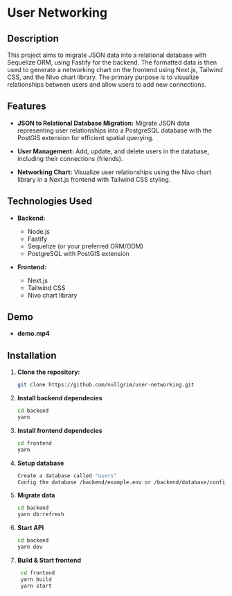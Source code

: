 # User Networking

## Description

This project aims to migrate JSON data into a relational database with Sequelize ORM, using Fastify for the backend. The formatted data is then used to generate a networking chart on the frontend using Next.js, Tailwind CSS, and the Nivo chart library. The primary purpose is to visualize relationships between users and allow users to add new connections.

## Features

- **JSON to Relational Database Migration:** Migrate JSON data representing user relationships into a PostgreSQL database with the PostGIS extension for efficient spatial querying.

- **User Management:** Add, update, and delete users in the database, including their connections (friends).

- **Networking Chart:** Visualize user relationships using the Nivo chart library in a Next.js frontend with Tailwind CSS styling.

## Technologies Used

- **Backend:**

  - Node.js
  - Fastify
  - Sequelize (or your preferred ORM/ODM)
  - PostgreSQL with PostGIS extension

- **Frontend:**

  - Next.js
  - Tailwind CSS
  - Nivo chart library

## Demo

- **demo.mp4**

## Installation

1. **Clone the repository:**

   ```bash
   git clone https://github.com/nullgrim/user-networking.git

   ```

2. **Install backend dependecies**

   ```bash
   cd backend
   yarn
   ```

3. **Install frontend dependecies**

   ```bash
   cd frontend
   yarn
   ```

4. **Setup database**

   ```bash
   Create a database called "users"
   Config the database /backend/example.env or /backend/database/config.js
   ```

5. **Migrate data**

   ```bash
   cd backend
   yarn db:refresh
   ```

6. **Start API**

   ```bash
   cd backend
   yarn dev
   ```

7. **Build & Start frontend**

   ```bash
    cd frontend
    yarn build
    yarn start
   ```
